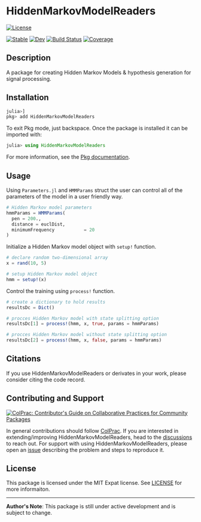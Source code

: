 # HiddenMarkovModelReaders

<!--[![Latest Release](https://img.shields.io/github/release/DanielRivasMD/HiddenMarkovModelReaders.jl.svg)]-->

[![License](https://img.shields.io/badge/License-MIT-yellow.svg)](https://opensource.org/licenses/MIT)

[![Stable](https://img.shields.io/badge/docs-stable-blue.svg)](https://DanielRivasMD.github.io/HiddenMarkovModelReaders.jl/stable)
[![Dev](https://img.shields.io/badge/docs-dev-blue.svg)](https://DanielRivasMD.github.io/HiddenMarkovModelReaders.jl/dev)
[![Build Status](https://travis-ci.com/DanielRivasMD/HiddenMarkovModelReaders.jl.svg?branch=master)](https://travis-ci.com/DanielRivasMD/HiddenMarkovModelReaders.jl)
[![Coverage](https://codecov.io/gh/DanielRivasMD/HiddenMarkovModelReaders.jl/branch/master/graph/badge.svg)](https://codecov.io/gh/DanielRivasMD/HiddenMarkovModelReaders.jl)

## Description

A package for creating Hidden Markov Models & hypothesis generation for signal processing.

## Installation

```julia
julia>]
pkg> add HiddenMarkovModelReaders
```

To exit Pkg mode, just backspace. Once the package is installed it can be imported with:

```julia
julia> using HiddenMarkovModelReaders
```

For more information, see the [Pkg documentation](https://docs.julialang.org/en/v1/stdlib/Pkg/).

## Usage

Using `Parameters.jl` and `HMMParams` struct the user can control all of the parameters of the model in a user friendly way.

```julia
# Hidden Markov model parameters
hmmParams = HMMParams(
  pen = 200.,
  distance = euclDist,
  minimumFrequency           = 20
)
```

Initialize a Hidden Markov model object with `setup!` function.

```julia
# declare random two-dimensional array
x = rand(10, 5)

# setup Hidden Markov model object
hmm = setup!(x)
```

Control the training using `process!` function.

```julia
# create a dictionary to hold results
resultsDc = Dict()

# procces Hidden Markov model with state splitting option
resultsDc[1] = process!(hmm, x, true, params = hmmParams)

# procces Hidden Markov model without state splitting option
resultsDc[2] = process!(hmm, x, false, params = hmmParams)
```

## Citations

If you use HiddenMarkovModelReaders or derivates in your work, please consider citing the code record.

## Contributing and Support

[![ColPrac: Contributor's Guide on Collaborative Practices for Community Packages](https://img.shields.io/badge/ColPrac-Contributor's%20Guide-blueviolet)](https://github.com/SciML/ColPrac)

In general contributions should follow [ColPrac](https://github.com/SciML/ColPrac). If you are interested in extending/improving HiddenMarkovModelReaders, head to the [discussions](https://github.com/DanielRivasMD/HiddenMarkovModelReaders/discussions) to reach out. For support with using HiddenMarkovModelReaders, please open an [issue](https://github.com/DanielRivasMD/HiddenMarkovModelReaders/issues/new/) describing the problem and steps to reproduce it.

## License

This package is licensed under the MIT Expat license. See [LICENSE](LICENSE) for more informaiton.

---

**Author's Note**: This package is still under active development and is subject to change.
